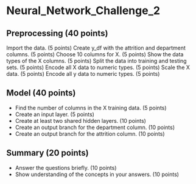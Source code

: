 # Neural_Network_Challenge_2

## Preprocessing (40 points)
Import the data. (5 points)
Create y_df with the attrition and department columns. (5 points)
Choose 10 columns for X. (5 points)
Show the data types of the X columns. (5 points)
Split the data into training and testing sets. (5 points)
Encode all X data to numeric types. (5 points)
Scale the X data. (5 points)
Encode all y data to numeric types. (5 points)

## Model (40 points)
- Find the number of columns in the X training data. (5 points)
- Create an input layer. (5 points)
- Create at least two shared hidden layers. (10 points)
- Create an output branch for the department column. (10 points)
- Create an output branch for the attrition column. (10 points)

## Summary (20 points)
- Answer the questions briefly. (10 points)
- Show understanding of the concepts in your answers. (10 points)